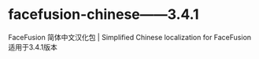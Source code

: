 # facefusion-chinese——3.4.1
FaceFusion 简体中文汉化包 | Simplified Chinese localization for FaceFusion
适用于3.4.1版本
